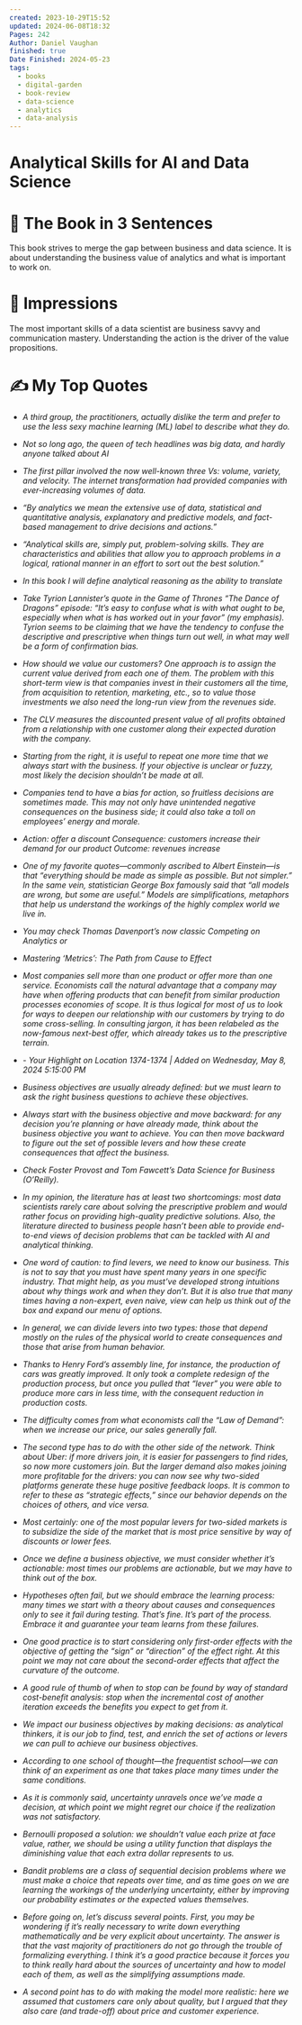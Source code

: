 ```yaml
---
created: 2023-10-29T15:52
updated: 2024-06-08T18:32
Pages: 242
Author: Daniel Vaughan
finished: true
Date Finished: 2024-05-23
tags:
  - books
  - digital-garden
  - book-review
  - data-science
  - analytics
  - data-analysis
---
```

# Analytical Skills for AI and Data Science


# 🚀 The Book in 3 Sentences
This book strives to merge the gap between business and data science. It is about understanding the business value of analytics and what is important to work on. 

# 🎨 Impressions
The most important skills of a data scientist are business savvy and communication mastery. 
Understanding the action is the driver of the value propositions. 


# ✍️ My Top  Quotes
- *A third group, the practitioners, actually dislike the term and prefer to use the less sexy machine learning (ML) label to describe what they do.* 
 
- *Not so long ago, the queen of tech headlines was big data, and hardly anyone talked about AI* 
 
- *The first pillar involved the now well-known three Vs: volume, variety, and velocity. The internet transformation had provided companies with ever-increasing volumes of data.* 
 
- *“By analytics we mean the extensive use of data, statistical and quantitative analysis, explanatory and predictive models, and fact-based management to drive decisions and actions.”* 
 
- *“Analytical skills are, simply put, problem-solving skills. They are characteristics and abilities that allow you to approach problems in a logical, rational manner in an effort to sort out the best solution.”* 
 
- *In this book I will define analytical reasoning as the ability to translate* 
 
- *Take Tyrion Lannister’s quote in the Game of Thrones “The Dance of Dragons” episode: “It’s easy to confuse what is with what ought to be, especially when what is has worked out in your favor” (my emphasis). Tyrion seems to be claiming that we have the tendency to confuse the descriptive and prescriptive when things turn out well, in what may well be a form of confirmation bias.* 
 
- *How should we value our customers? One approach is to assign the current value derived from each one of them. The problem with this short-term view is that companies invest in their customers all the time, from acquisition to retention, marketing, etc., so to value those investments we also need the long-run view from the revenues side.* 
 
- *The CLV measures the discounted present value of all profits obtained from a relationship with one customer along their expected duration with the company.* 
 
- *Starting from the right, it is useful to repeat one more time that we always start with the business. If your objective is unclear or fuzzy, most likely the decision shouldn’t be made at all.* 
 
- *Companies tend to have a bias for action, so fruitless decisions are sometimes made. This may not only have unintended negative consequences on the business side; it could also take a toll on employees’ energy and morale.* 
 
- *Action: offer a discount Consequence: customers increase their demand for our product Outcome: revenues increase* 
 
- *One of my favorite quotes—commonly ascribed to Albert Einstein—is that “everything should be made as simple as possible. But not simpler.” In the same vein, statistician George Box famously said that “all models are wrong, but some are useful.” Models are simplifications, metaphors that help us understand the workings of the highly complex world we live in.* 
 
- *You may check Thomas Davenport’s now classic Competing on Analytics or* 
 
- *Mastering ‘Metrics’: The Path from Cause to Effect* 
 
- *Most companies sell more than one product or offer more than one service. Economists call the natural advantage that a company may have when offering products that can benefit from similar production processes economies of scope. It is thus logical for most of us to look for ways to deepen our relationship with our customers by trying to do some cross-selling. In consulting jargon, it has been relabeled as the now-famous next-best offer, which already takes us to the prescriptive terrain.* 
 
- *- Your Highlight on Location 1374-1374 | Added on Wednesday, May 8, 2024 5:15:00 PM* 
 
- *Business objectives are usually already defined: but we must learn to ask the right business questions to achieve these objectives.* 
 
- *Always start with the business objective and move backward: for any decision you’re planning or have already made, think about the business objective you want to achieve. You can then move backward to figure out the set of possible levers and how these create consequences that affect the business.* 
 
- *Check Foster Provost and Tom Fawcett’s Data Science for Business (O’Reilly).* 
 
- *In my opinion, the literature has at least two shortcomings: most data scientists rarely care about solving the prescriptive problem and would rather focus on providing high-quality predictive solutions. Also, the literature directed to business people hasn’t been able to provide end-to-end views of decision problems that can be tackled with AI and analytical thinking.* 
 
- *One word of caution: to find levers, we need to know our business. This is not to say that you must have spent many years in one specific industry. That might help, as you must’ve developed strong intuitions about why things work and when they don’t. But it is also true that many times having a non-expert, even naive, view can help us think out of the box and expand our menu of options.* 
 
- *In general, we can divide levers into two types: those that depend mostly on the rules of the physical world to create consequences and those that arise from human behavior.* 
 
- *Thanks to Henry Ford’s assembly line, for instance, the production of cars was greatly improved. It only took a complete redesign of the production process, but once you pulled that “lever” you were able to produce more cars in less time, with the consequent reduction in production costs.* 
 
- *The difficulty comes from what economists call the “Law of Demand”: when we increase our price, our sales generally fall.* 
 
- *The second type has to do with the other side of the network. Think about Uber: if more drivers join, it is easier for passengers to find rides, so now more customers join. But the larger demand also makes joining more profitable for the drivers: you can now see why two-sided platforms generate these huge positive feedback loops. It is common to refer to these as “strategic effects,” since our behavior depends on the choices of others, and vice versa.* 
 
- *Most certainly: one of the most popular levers for two-sided markets is to subsidize the side of the market that is most price sensitive by way of discounts or lower fees.* 
 
- *Once we define a business objective, we must consider whether it’s actionable: most times our problems are actionable, but we may have to think out of the box.* 
 
- *Hypotheses often fail, but we should embrace the learning process: many times we start with a theory about causes and consequences only to see it fail during testing. That’s fine. It’s part of the process. Embrace it and guarantee your team learns from these failures.* 
 
- *One good practice is to start considering only first-order effects with the objective of getting the “sign” or “direction” of the effect right. At this point we may not care about the second-order effects that affect the curvature of the outcome.* 
 
- *A good rule of thumb of when to stop can be found by way of standard cost-benefit analysis: stop when the incremental cost of another iteration exceeds the benefits you expect to get from it.* 
 
- *We impact our business objectives by making decisions: as analytical thinkers, it is our job to find, test, and enrich the set of actions or levers we can pull to achieve our business objectives.* 
 
- *According to one school of thought—the frequentist school—we can think of an experiment as one that takes place many times under the same conditions.* 
 
- *As it is commonly said, uncertainty unravels once we’ve made a decision, at which point we might regret our choice if the realization was not satisfactory.* 
 
- *Bernoulli proposed a solution: we shouldn’t value each prize at face value, rather, we should be using a utility function that displays the diminishing value that each extra dollar represents to us.* 
 
- *Bandit problems are a class of sequential decision problems where we must make a choice that repeats over time, and as time goes on we are learning the workings of the underlying uncertainty, either by improving our probability estimates or the expected values themselves.* 
 
- *Before going on, let’s discuss several points. First, you may be wondering if it’s really necessary to write down everything mathematically and be very explicit about uncertainty. The answer is that the vast majority of practitioners do not go through the trouble of formalizing everything. I think it’s a good practice because it forces you to think really hard about the sources of uncertainty and how to model each of them, as well as the simplifying assumptions made.* 
 
- *A second point has to do with making the model more realistic: here we assumed that customers care only about quality, but I argued that they also care (and trade-off) about price and customer experience.* 
 

